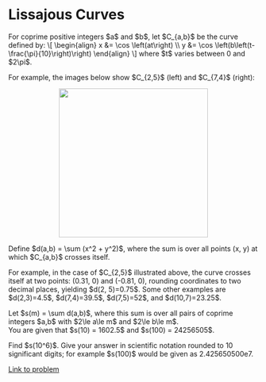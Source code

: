 # Lissajous Curves

<p>For coprime positive integers $a$ and $b$, let $C_{a,b}$ be the curve defined by:
\[
\begin{align}
x &amp;= \cos \left(at\right) \\
y &amp;= \cos \left(b\left(t-\frac{\pi}{10}\right)\right)
\end{align}
\]
where $t$ varies between 0 and $2\pi$.</p>

<p>For example, the images below show $C_{2,5}$ (left) and $C_{7,4}$ (right):</p>
<div style="text-align:center;">
<img src="project/images/p777_lissajous-pair-25-74.png" class="dark_img" alt="" height="300" />
</div>
<p>Define $d(a,b) = \sum (x^2 + y^2)$, where the sum is over all points (x, y) at which $C_{a,b}$ crosses itself.</p>

<p>For example, in the case of $C_{2,5}$ illustrated above, the curve crosses itself at two points: (0.31, 0) and (-0.81, 0), rounding coordinates to two decimal places, yielding $d(2, 5)=0.75$. Some other examples are $d(2,3)=4.5$, $d(7,4)=39.5$, <span style="white-space:nowrap;">$d(7,5)=52$,</span> and $d(10,7)=23.25$.</p>

<p>Let $s(m) = \sum d(a,b)$, where this sum is over all pairs of coprime integers $a,b$ with $2\le a\le m$ and $2\le b\le m$.<br />
You are given that $s(10) = 1602.5$ and $s(100) = 24256505$.</p>

<p>Find $s(10^6)$. Give your answer in scientific notation rounded to 10 significant digits; for example $s(100)$ would be given as 2.425650500e7.</p>

[Link to problem](https://projecteuler.net/problem=777)
